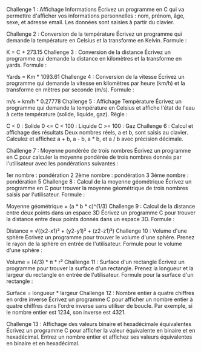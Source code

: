 Challenge 1 : Affichage Informations
Écrivez un programme en C qui va permettre d'afficher vos informations personnelles : nom, prénom, âge, sexe, et adresse email. Les données sont saisies à partir du clavier.

Challenge 2 : Conversion de la température
Écrivez un programme qui demande la température en Celsius et la transforme en Kelvin. Formule :

K = C + 273.15
Challenge 3 : Conversion de la distance
Écrivez un programme qui demande la distance en kilomètres et la transforme en yards. Formule :

Yards = Km * 1093.61
Challenge 4 : Conversion de la vitesse
Écrivez un programme qui demande la vitesse en kilomètres par heure (km/h) et la transforme en mètres par seconde (m/s). Formule :

m/s = km/h * 0.27778
Challenge 5 : Affichage Température
Écrivez un programme qui demande la température en Celsius et affiche l'état de l'eau à cette température (solide, liquide, gaz). Règle :

C < 0 : Solide
0 <= C < 100 : Liquide
C >= 100 : Gaz
Challenge 6 : Calcul et affichage des résultats
Deux nombres réels, a et b, sont saisis au clavier. Calculez et affichez a + b, a - b, a * b, et a / b avec précision décimale.

Challenge 7 : Moyenne pondérée de trois nombres
Écrivez un programme en C pour calculer la moyenne pondérée de trois nombres donnés par l'utilisateur avec les pondérations suivantes :

1er nombre : pondération 2
2ème nombre : pondération 3
3ème nombre : pondération 5
Challenge 8 : Calcul de la moyenne géométrique
Écrivez un programme en C pour trouver la moyenne géométrique de trois nombres saisis par l'utilisateur. Formule :

Moyenne géométrique = (a * b * c)^(1/3)
Challenge 9 : Calcul de la distance entre deux points dans un espace 3D
Écrivez un programme C pour trouver la distance entre deux points donnés dans un espace 3D. Formule :

Distance = √((x2-x1)² + (y2-y1)² + (z2-z1)²)
Challenge 10 : Volume d'une sphère
Écrivez un programme pour trouver le volume d'une sphère. Prenez le rayon de la sphère en entrée de l'utilisateur. Formule pour le volume d'une sphère :

Volume = (4/3) * π * r³
Challenge 11 : Surface d'un rectangle
Écrivez un programme pour trouver la surface d'un rectangle. Prenez la longueur et la largeur du rectangle en entrée de l'utilisateur. Formule pour la surface d'un rectangle :

Surface = longueur * largeur
Challenge 12 : Nombre entier à quatre chiffres en ordre inverse
Écrivez un programme C pour afficher un nombre entier à quatre chiffres dans l'ordre inverse sans utiliser de boucle. Par exemple, si le nombre entier est 1234, son inverse est 4321.

Challenge 13 : Affichage des valeurs binaire et hexadécimale équivalentes
Écrivez un programme C pour afficher la valeur équivalente en binaire et en hexadécimal. Entrez un nombre entier et affichez ses valeurs équivalentes en binaire et en hexadécimal.
